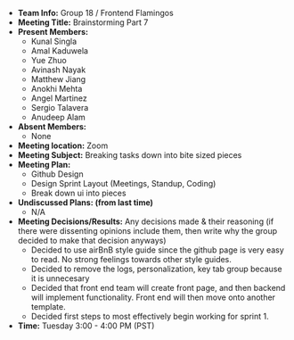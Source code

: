 * **Team Info:** Group 18 / Frontend Flamingos
* **Meeting Title:** Brainstorming Part 7
* **Present Members:**
  - Kunal Singla
  - Amal Kaduwela
  - Yue Zhuo
  - Avinash Nayak
  - Matthew Jiang
  - Anokhi Mehta
  - Angel Martinez
  - Sergio Talavera
  - Anudeep Alam
* **Absent Members:**
  - None
* **Meeting location:** Zoom
* **Meeting Subject:** Breaking tasks down into bite sized pieces
* **Meeting Plan:**
  - Github Design
  - Design Sprint Layout (Meetings, Standup, Coding)
  - Break down ui into pieces 
* **Undiscussed Plans: (from last time)** 
  - N/A
* **Meeting Decisions/Results:** Any decisions made & their reasoning (if there were dissenting opinions include them, then write why the group decided to make that decision anyways)
  - Decided to use airBnB style guide since the github page is very easy to read. No strong feelings towards other style guides.
  - Decided to remove the logs, personalization, key tab group because it is unnecesary
  - Decided that front end team will create front page, and then backend will implement functionality. Front end will then move onto another template.
  - Decided first steps to most effectively begin working for sprint 1.
* **Time:** Tuesday 3:00 - 4:00 PM (PST)